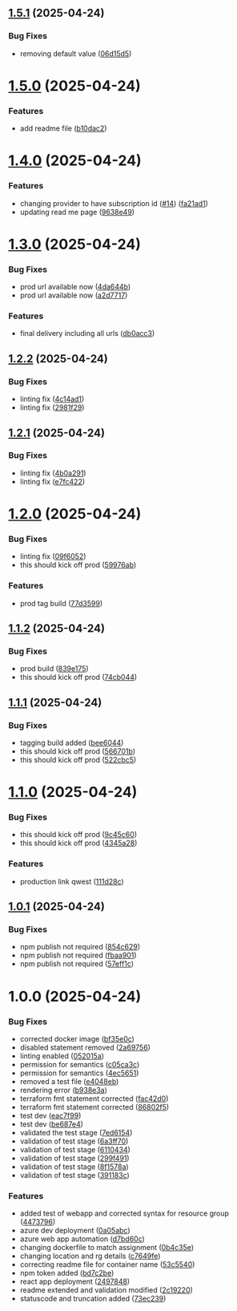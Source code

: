 ## [1.5.1](https://github.com/zgithub2022/azure-react-app/compare/v1.5.0...v1.5.1) (2025-04-24)


### Bug Fixes

* removing default value  ([06d15d5](https://github.com/zgithub2022/azure-react-app/commit/06d15d5520afe7e90027e58cf08e21a3857bc50a))

# [1.5.0](https://github.com/zgithub2022/azure-react-app/compare/v1.4.0...v1.5.0) (2025-04-24)


### Features

* add readme file ([b10dac2](https://github.com/zgithub2022/azure-react-app/commit/b10dac2c091daa3f11e0e402dfc34a2aa33baad4))

# [1.4.0](https://github.com/zgithub2022/azure-react-app/compare/v1.3.0...v1.4.0) (2025-04-24)


### Features

* changing provider to have subscription id ([#14](https://github.com/zgithub2022/azure-react-app/issues/14)) ([fa21ad1](https://github.com/zgithub2022/azure-react-app/commit/fa21ad1a1ccc3e4eb934fbb83898934e37a699fb))
* updating read me page  ([9638e49](https://github.com/zgithub2022/azure-react-app/commit/9638e499cad97cc8649a3169446e920637793c5c))

# [1.3.0](https://github.com/zgithub2022/azure-react-app/compare/v1.2.2...v1.3.0) (2025-04-24)


### Bug Fixes

* prod url available now ([4da644b](https://github.com/zgithub2022/azure-react-app/commit/4da644bf9f520a560a2c41b733b7ac877d137a97))
* prod url available now ([a2d7717](https://github.com/zgithub2022/azure-react-app/commit/a2d77171e61390ab14d3b40aec73ec642f9a2557))


### Features

* final delivery including all urls ([db0acc3](https://github.com/zgithub2022/azure-react-app/commit/db0acc35a7767504ef709a6ff709182bda28eea8))

## [1.2.2](https://github.com/zgithub2022/azure-react-app/compare/v1.2.1...v1.2.2) (2025-04-24)


### Bug Fixes

* linting fix ([4c14ad1](https://github.com/zgithub2022/azure-react-app/commit/4c14ad1c171eeb8a6202e23ea643fe012dcf4a52))
* linting fix ([2981f29](https://github.com/zgithub2022/azure-react-app/commit/2981f29507d33d642db7bc5972fc0683e914e366))

## [1.2.1](https://github.com/zgithub2022/azure-react-app/compare/v1.2.0...v1.2.1) (2025-04-24)


### Bug Fixes

* linting fix ([4b0a291](https://github.com/zgithub2022/azure-react-app/commit/4b0a29180e7464d7c5ffedd5e71cfdfda9713eaf))
* linting fix ([e7fc422](https://github.com/zgithub2022/azure-react-app/commit/e7fc4221b54eb0b2534762ac78a482f8cac4d74a))

# [1.2.0](https://github.com/zgithub2022/azure-react-app/compare/v1.1.2...v1.2.0) (2025-04-24)


### Bug Fixes

* linting fix ([09f6052](https://github.com/zgithub2022/azure-react-app/commit/09f60523f0f2dbf7c10619358368f7439b1234fe))
* this should kick off prod ([59976ab](https://github.com/zgithub2022/azure-react-app/commit/59976abc92163d197c3335fcf3de644425ff5531))


### Features

* prod tag build ([77d3599](https://github.com/zgithub2022/azure-react-app/commit/77d3599d0b33749c573699f54e85b12155da6f4a))

## [1.1.2](https://github.com/zgithub2022/azure-react-app/compare/v1.1.1...v1.1.2) (2025-04-24)


### Bug Fixes

* prod build ([839e175](https://github.com/zgithub2022/azure-react-app/commit/839e175f2ddb6f7da5ae023e628f1eceb7826427))
* this should kick off prod ([74cb044](https://github.com/zgithub2022/azure-react-app/commit/74cb0442cc51b5cdbc96a3a74131ab0e8fbcc01c))

## [1.1.1](https://github.com/zgithub2022/azure-react-app/compare/v1.1.0...v1.1.1) (2025-04-24)


### Bug Fixes

* tagging build added ([bee6044](https://github.com/zgithub2022/azure-react-app/commit/bee6044cd2e2cc8d8e3c58fe650dfe734addb3b3))
* this should kick off prod ([566701b](https://github.com/zgithub2022/azure-react-app/commit/566701ba6730e2f21b59f1f42975cf2524a554d5))
* this should kick off prod ([522cbc5](https://github.com/zgithub2022/azure-react-app/commit/522cbc5b12dae8c25b7204733ebdc995a9dd2e39))

# [1.1.0](https://github.com/zgithub2022/azure-react-app/compare/v1.0.1...v1.1.0) (2025-04-24)


### Bug Fixes

* this should kick off prod ([9c45c60](https://github.com/zgithub2022/azure-react-app/commit/9c45c60686b3eb11ac494d7c0a40f64f7695f811))
* this should kick off prod ([4345a28](https://github.com/zgithub2022/azure-react-app/commit/4345a28f6634c76b7bb09e87d75370472b1bf276))


### Features

* production link qwest ([111d28c](https://github.com/zgithub2022/azure-react-app/commit/111d28c7052f96e0159942e222f70647f62f720a))

## [1.0.1](https://github.com/zgithub2022/azure-react-app/compare/v1.0.0...v1.0.1) (2025-04-24)


### Bug Fixes

* npm publish not required ([854c629](https://github.com/zgithub2022/azure-react-app/commit/854c629cb5b97b9cc7108cd11825b4fa13eff9f7))
* npm publish not required ([fbaa901](https://github.com/zgithub2022/azure-react-app/commit/fbaa901da543e608dac4c4744525521292a75afb))
* npm publish not required ([57eff1c](https://github.com/zgithub2022/azure-react-app/commit/57eff1c18d1f5cbfdcfa91b7f80830f20f4f1ded))

# 1.0.0 (2025-04-24)


### Bug Fixes

* corrected docker image ([bf35e0c](https://github.com/zgithub2022/azure-react-app/commit/bf35e0c58096d29f82e4abfad9b2afded676fc41))
* disabled statement removed ([2a69756](https://github.com/zgithub2022/azure-react-app/commit/2a6975694d8ddcc07e3a6d1a837e71591422a49d))
* linting enabled ([052015a](https://github.com/zgithub2022/azure-react-app/commit/052015a699699cc3732aa13a92ba55b4b5b520a0))
* permission for semantics ([c05ca3c](https://github.com/zgithub2022/azure-react-app/commit/c05ca3cfa16cb2703200a887e08f8225feef1f5a))
* permission for semantics ([4ec5651](https://github.com/zgithub2022/azure-react-app/commit/4ec5651396d5522c4e63f996824fe4e6d32ce6a0))
* removed a test file ([e4048eb](https://github.com/zgithub2022/azure-react-app/commit/e4048eb82c4ee2c30b99ea9537a1ac75accbc699))
* rendering error ([b938e3a](https://github.com/zgithub2022/azure-react-app/commit/b938e3aadfd5eb42c0b375ace3e0899d95b9bbf9))
* terraform fmt statement corrected ([fac42d0](https://github.com/zgithub2022/azure-react-app/commit/fac42d003287483279385bcf99aea90266563c69))
* terraform fmt statement corrected ([86802f5](https://github.com/zgithub2022/azure-react-app/commit/86802f527fb288af74d8c8ac068671ae502f3f01))
* test dev ([eac7f99](https://github.com/zgithub2022/azure-react-app/commit/eac7f9964f08ba89973f6e986fd737a823b3f192))
* test dev ([be687e4](https://github.com/zgithub2022/azure-react-app/commit/be687e44730b39c27af123e25ef1ba6e0513cf05))
* validated the test stage ([7ed6154](https://github.com/zgithub2022/azure-react-app/commit/7ed6154ecbafd0b024fb1e571bdc3e899bb50f8a))
* validation of test stage ([6a3ff70](https://github.com/zgithub2022/azure-react-app/commit/6a3ff709a0d9e882ba9f4e15e3d738738dffd4a3))
* validation of test stage ([6110434](https://github.com/zgithub2022/azure-react-app/commit/6110434acde95e58c299d731bead655977851c54))
* validation of test stage ([299f491](https://github.com/zgithub2022/azure-react-app/commit/299f491fd89f322a05e459205f0c0087fa0a5335))
* validation of test stage ([8f1578a](https://github.com/zgithub2022/azure-react-app/commit/8f1578a1de59169fc9d8535df29238c939a7a034))
* validation of test stage ([391183c](https://github.com/zgithub2022/azure-react-app/commit/391183cacb3400a4c94591d6f39ce01f1d9b62a1))


### Features

* added test of webapp and corrected syntax for resource group ([4473796](https://github.com/zgithub2022/azure-react-app/commit/4473796062d45d41372d4eb58abf5d28e1e59c31))
* azure dev deployment ([0a05abc](https://github.com/zgithub2022/azure-react-app/commit/0a05abc834d5e1c5c916f8f4ca0046caf443cfa3))
* azure web app automation ([d7bd60c](https://github.com/zgithub2022/azure-react-app/commit/d7bd60c8d243cbc2945cd12a8406995b65ce9b91))
* changing dockerfile to match assignment ([0b4c35e](https://github.com/zgithub2022/azure-react-app/commit/0b4c35ea660d0a5c653a2e00b9acf411728c9c75))
* changing location and rg details ([c7649fe](https://github.com/zgithub2022/azure-react-app/commit/c7649fe361de7cbd4eababb6d7bdffb75342daf6))
* correcting readme file for container name ([53c5540](https://github.com/zgithub2022/azure-react-app/commit/53c55403cfb9f3460deb0917f60718ba52d28ccd))
* npm token added ([bd7c2be](https://github.com/zgithub2022/azure-react-app/commit/bd7c2be11164e4dec5ae2da569521f75f16a271d))
* react app deployment ([2497848](https://github.com/zgithub2022/azure-react-app/commit/2497848182d52397cdcffed1bb3988cc9f23295f))
* readme extended and validation modified ([2c19220](https://github.com/zgithub2022/azure-react-app/commit/2c1922051fa092978152c558f303864eec31b1c9))
* statuscode and truncation added ([73ec239](https://github.com/zgithub2022/azure-react-app/commit/73ec23923c62d5c2c30a1c748c6a27a9e81bc988))
